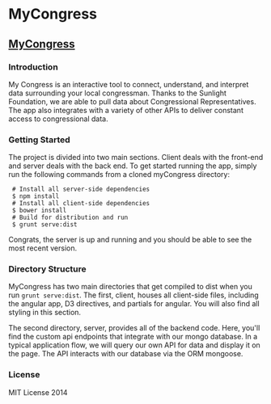 MyCongress
============
## [MyCongress](https://my-congress.herokuapp.com/ "MyCongress")
### Introduction
My Congress is an interactive tool to connect, understand, and interpret data surrounding your local congressman. Thanks to the Sunlight Foundation, we are able to pull data about Congressional Representatives.  The app also integrates with a variety of other APIs to deliver constant access to congressional data.

### Getting Started
The project is divided into two main sections.  Client deals with the front-end and server deals with the back end.  To get started running the app, simply run the following commands from a cloned myCongress directory:

     # Install all server-side dependencies
     $ npm install
     # Install all client-side dependencies
     $ bower install
     # Build for distribution and run
     $ grunt serve:dist


Congrats, the server is up and running and you should be able to see the most recent version.

### Directory Structure

MyCongress has two main directories that get compiled to dist when you run ``grunt serve:dist``. The first, client, houses all client-side files, including the angular app, D3 directives, and partials for angular.  You will also find all styling in this section.

The second directory, server, provides all of the backend code.  Here, you'll find the custom api endpoints that integrate with our mongo database. In a typical application flow, we will query our own API for data and display it on the page.  The API interacts with our database via the ORM mongoose.

### License

MIT License 2014
